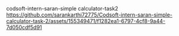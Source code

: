 codsoft-intern-saran-simple calculator-task2
 https://github.com/sarankarthi72775/Codsoft-intern-saran-simple-calculator-task-2/assets/155349471/f1282ea1-6797-4cf8-9a44-7d050cdf5d91
